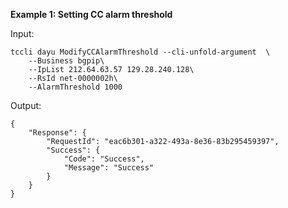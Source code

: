 **Example 1: Setting CC alarm threshold**



Input: 

```
tccli dayu ModifyCCAlarmThreshold --cli-unfold-argument  \
    --Business bgpip\
    --IpList 212.64.63.57 129.28.240.128\
    --RsId net-0000002h\
    --AlarmThreshold 1000
```

Output: 
```
{
    "Response": {
        "RequestId": "eac6b301-a322-493a-8e36-83b295459397",
        "Success": {
            "Code": "Success",
            "Message": "Success"
        }
    }
}
```

